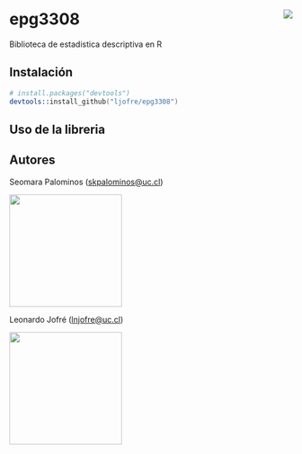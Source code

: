 epg3308 <img src="http://www.labmat.puc.cl/themes/labmat/imagenes/facultad_logo.png" align="right" />
====================


Biblioteca de estadistica descriptiva en R

## Instalación
```s
# install.packages("devtools")
devtools::install_github("ljofre/epg3308")
```

## Uso de la libreria


## Autores

Seomara Palominos (skpalominos@uc.cl)

<img src="https://media.licdn.com/mpr/mpr/shrinknp_400_400/AAEAAQAAAAAAAAkKAAAAJGEwNjIxNDcxLWQ5OWUtNGMxMC1iZjNhLWU4NGUyNmYwZjA3Zg.jpg" width="200" height="200" />


Leonardo Jofré (lnjofre@uc.cl)

<img src="https://media.licdn.com/mpr/mpr/shrinknp_400_400/AAEAAQAAAAAAAAmpAAAAJDVhMWI1M2YzLWExYzMtNDZiZi1hMmViLTgzMmFhNzkyOTc3Yw.jpg" width="200" height="200" />


